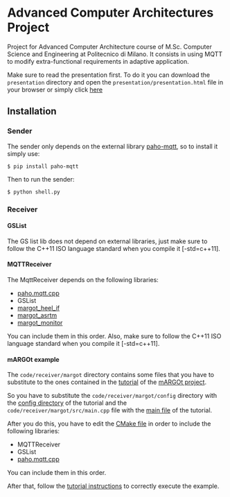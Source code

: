 # Advanced Computer Architectures Project
Project for Advanced Computer Architecture course of M.Sc. Computer Science and Engineering at Politecnico di Milano. It consists in using MQTT to modify extra-functional requirements in adaptive application.

Make sure to read the presentation first. To do it you can download the `presentation` directory and open the `presentation/presentation.html` file in your browser or simply click [here](https://marcoieni.github.io/aca_project/)

## Installation

### Sender
The sender only depends on the external library [paho-mqtt](https://pypi.python.org/pypi/paho-mqtt/), so to install it simply use:
```shell
$ pip install paho-mqtt
```

Then to run the sender:
```shell
$ python shell.py
```

### Receiver

#### GSList
The GS list lib does not depend on external libraries, just make sure to follow the C++11 ISO language standard when you compile it [-std=c++11].

#### MQTTReceiver
The MqttReceiver depends on the following libraries:
* [paho.mqtt.cpp](https://github.com/eclipse/paho.mqtt.cpp)
* GSList
* [margot_heel_if](https://gitlab.com/margot_project/core/tree/master/margot_heel/margot_heel_if)
* [margot_asrtm](https://gitlab.com/margot_project/core/tree/master/framework/asrtm)
* [margot_monitor](https://gitlab.com/margot_project/core/tree/master/framework/monitor)

You can include them in this order. Also, make sure to follow the C++11 ISO language standard when you compile it [-std=c++11].

#### mARGOt example
The `code/receiver/margot` directory contains some files that you have to substitute to the ones contained in the [tutorial](https://gitlab.com/margot_project/tutorial) of the [mARGOt project](https://gitlab.com/margot_project).

So you have to substitute the `code/receiver/margot/config` directory with the [config directory](https://gitlab.com/margot_project/tutorial/tree/master/config) of the tutorial and the `code/receiver/margot/src/main.cpp` file with the [main file](https://gitlab.com/margot_project/tutorial/blob/master/src/main.cpp) of the tutorial.

After you do this, you have to edit the [CMake file](https://gitlab.com/margot_project/tutorial/blob/master/CMakeLists.txt) in order to include the following libraries:
* MQTTReceiver
* GSList
* [paho.mqtt.cpp](https://github.com/eclipse/paho.mqtt.cpp)

You can include them in this order.

After that, follow the [tutorial instructions](https://gitlab.com/margot_project/tutorial/blob/master/README.md) to correctly execute the example.
